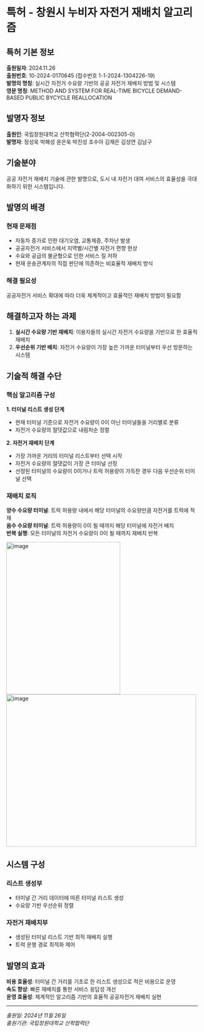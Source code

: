 # 특허 - 창원시 누비자 자전거 재배치 알고리즘

## 특허 기본 정보

**출원일자**: 2024.11.26  
**출원번호**: 10-2024-0170645 (접수번호 1-1-2024-1304226-19)  
**발명의 명칭**: 실시간 자전거 수요량 기반의 공공 자전거 재배치 방법 및 시스템  
**영문 명칭**: METHOD AND SYSTEM FOR REAL-TIME BICYCLE DEMAND-BASED PUBLIC BYCYCLE REALLOCATION

## 발명자 정보

**출원인**: 국립창원대학교 산학협력단(2-2004-002305-0)  
**발명자**: 정성욱 박해성 윤은욱 박진성 조수아 김재은 김성연 김남구  

## 기술분야

공공 자전거 재배치 기술에 관한 발명으로, 도시 내 자전거 대여 서비스의 효율성을 극대화하기 위한 시스템입니다.

## 발명의 배경

### 현재 문제점
- 자동차 증가로 인한 대기오염, 교통체증, 주차난 발생
- 공공자전거 서비스에서 지역별/시간별 자전거 편향 현상
- 수요와 공급의 불균형으로 인한 서비스 질 저하
- 현재 운송관계자의 직접 판단에 의존하는 비효율적 재배치 방식

### 해결 필요성
공공자전거 서비스 확대에 따라 더욱 체계적이고 효율적인 재배치 방법이 필요함

## 해결하고자 하는 과제

1. **실시간 수요량 기반 재배치**: 이용자들의 실시간 자전거 수요량을 기반으로 한 효율적 재배치
2. **우선순위 기반 배치**: 자전거 수요량이 가장 높은 가까운 터미널부터 우선 방문하는 시스템

## 기술적 해결 수단

### 핵심 알고리즘 구성

**1. 터미널 리스트 생성 단계**
- 현재 터미널 기준으로 자전거 수요량이 0이 아닌 터미널들을 거리별로 분류
- 자전거 수요량의 절댓값으로 내림차순 정렬

**2. 자전거 재배치 단계**
- 가장 가까운 거리의 터미널 리스트부터 선택 시작
- 자전거 수요량의 절댓값이 가장 큰 터미널 선정
- 선정된 터미널의 수요량이 0이거나 트럭 허용량이 가득찬 경우 다음 우선순위 터미널 선택

### 재배치 로직

**양수 수요량 터미널**: 트럭 허용량 내에서 해당 터미널의 수요량만큼 자전거를 트럭에 적재  
**음수 수요량 터미널**: 트럭 허용량이 0이 될 때까지 해당 터미널에 자전거 배치  
**반복 실행**: 모든 터미널의 자전거 수요량이 0이 될 때까지 재배치 반복


<img width="300" height="400" alt="image" src="https://github.com/user-attachments/assets/b8838983-3340-4320-964f-a427f6129220" />
<img width="500" height="400" alt="image" src="https://github.com/user-attachments/assets/65e370cb-d440-4b2a-8eee-65e73bb0fcac" />

## 시스템 구성

### 리스트 생성부
- 터미널 간 거리 데이터에 따른 터미널 리스트 생성
- 수요량 기반 우선순위 정렬

### 자전거 재배치부
- 생성된 터미널 리스트 기반 최적 재배치 실행
- 트럭 운행 경로 최적화 제어

## 발명의 효과

**비용 효율성**: 터미널 간 거리를 기초로 한 리스트 생성으로 적은 비용으로 운영  
**속도 향상**: 빠른 재배치를 통한 서비스 응답성 개선  
**운영 효율성**: 체계적인 알고리즘 기반의 효율적 공공자전거 재배치 실현

---

*출원일: 2024년 11월 26일*  
*출원기관: 국립창원대학교 산학협력단*
